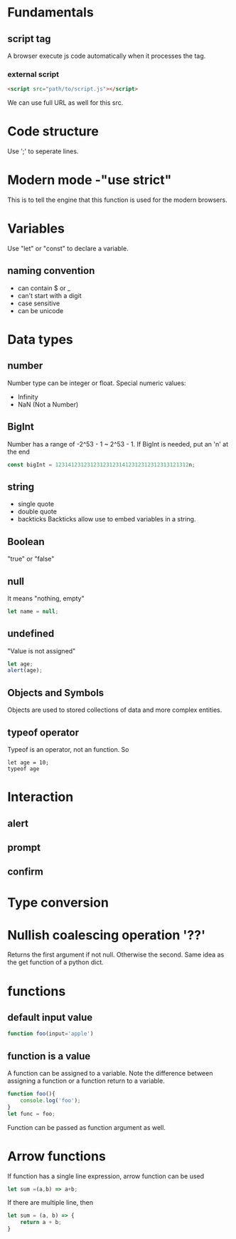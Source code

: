 # Fundamentals

## script tag
A browser execute js code automatically when it processes the tag.

### external script
```html
<script src="path/to/script.js"></script>
```

We can use full URL as well for this src.

# Code structure
Use ';' to seperate lines.

# Modern mode -"use strict"
This is to tell the engine that this function is used for the modern browsers.

# Variables

Use "let" or "const" to declare a variable.

## naming convention
* can contain $ or _
* can't start with a digit
* case sensitive
* can be unicode

# Data types

## number
Number type can be integer or float.
Special numeric values:
* Infinity
* NaN (Not a Number)


## BigInt
Number has a range of -2^53 - 1 ~ 2^53 - 1. If BigInt is needed, put an 'n' at the end
```js
const bigInt = 123141231231231231231412312312312313121312n;
```

## string
* single quote
* double quote
* backticks
Backticks allow use to embed variables in a string. 

## Boolean
"true" or "false"

## null
It means "nothing, empty"
```js
let name = null;
```

## undefined
"Value is not assigned"
```js
let age;
alert(age);
```

## Objects and Symbols
Objects are used to stored collections of data and more complex entities.

## typeof operator
Typeof is an operator, not an function. So
```
let age = 10;
typeof age
```
# Interaction
## alert
## prompt
## confirm

# Type conversion
# Nullish coalescing operation '??'
Returns the first argument if not null. Otherwise the second. Same idea as the get function of a python dict.

# functions

## default input value
```js
function foo(input='apple')
```

## function is a value
A function can be assigned to a variable. Note the difference between assigning a function or a function return to a variable.
```js
function foo(){
    console.log('foo');
}
let func = foo;
```
Function can be passed as function argument as well.

# Arrow functions
If function has a single line expression, arrow function can be used
```js
let sum =(a,b) => a+b;
```
If there are multiple line, then
```js
let sum = (a, b) => {
    return a + b;
}
```



